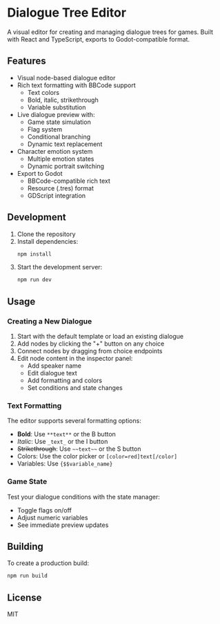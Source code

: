 # Dialogue Tree Editor

A visual editor for creating and managing dialogue trees for games. Built with React and TypeScript, exports to Godot-compatible format.

## Features

- Visual node-based dialogue editor
- Rich text formatting with BBCode support
  - Text colors
  - Bold, italic, strikethrough
  - Variable substitution
- Live dialogue preview with:
  - Game state simulation
  - Flag system
  - Conditional branching
  - Dynamic text replacement
- Character emotion system
  - Multiple emotion states
  - Dynamic portrait switching
- Export to Godot
  - BBCode-compatible rich text
  - Resource (.tres) format
  - GDScript integration

## Development

1. Clone the repository
2. Install dependencies:
   ```bash
   npm install
   ```
3. Start the development server:
   ```bash
   npm run dev
   ```

## Usage

### Creating a New Dialogue

1. Start with the default template or load an existing dialogue
2. Add nodes by clicking the "+" button on any choice
3. Connect nodes by dragging from choice endpoints
4. Edit node content in the inspector panel:
   - Add speaker name
   - Edit dialogue text
   - Add formatting and colors
   - Set conditions and state changes

### Text Formatting

The editor supports several formatting options:

- **Bold**: Use `**text**` or the B button
- _Italic_: Use `_text_` or the I button
- ~~Strikethrough~~: Use `~~text~~` or the S button
- Colors: Use the color picker or `[color=red]text[/color]`
- Variables: Use `{$$variable_name}`

### Game State

Test your dialogue conditions with the state manager:

- Toggle flags on/off
- Adjust numeric variables
- See immediate preview updates

## Building

To create a production build:

```bash
npm run build
```

## License

MIT
